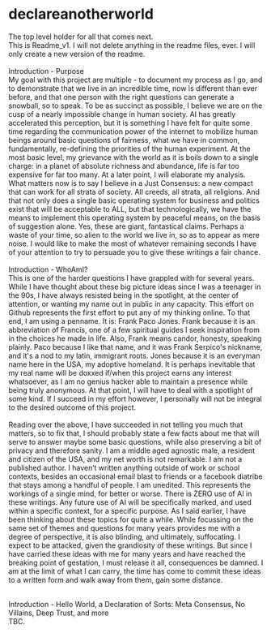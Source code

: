 # declareanotherworld
The top level holder for all that comes next.
<br>This is Readme_v1. I will not delete anything in the readme files, ever. I will only create a new version of the readme. 
<br>
<br>Introduction - Purpose
<br>My goal with this project are multiple - to document my process as I go, and to demonstrate that we live in an incredible time, now is different than ever before, and that one person with the right questions can generate a snowball, so to speak. 
To be as succinct as possible, I believe we are on the cusp of a nearly impossible change in human society. AI has greatly accelerated this perception, but it is something I have felt for quite some time regarding the communication power of the internet to mobilize human beings around basic questions of fairness, what we have in common, fundamentally, re-defining the priorities of the human experiment. At the most basic level, my grievance with the world as it is boils down to a single charge: in a planet of absolute richness and abundance, life is far too expensive for far too many. At a later point, I will elaborate my analysis. What matters now is to say I believe in a Just Consensus: a new compact that can work for all strata of society. All creeds, all strata, all religions. And that not only does a single basic operating system for business and politics exist that will be acceptable to ALL, but that technologically, we have the means to implement this operating system by peaceful means, on the basis of suggestion alone. Yes, these are giant, fantastical claims. Perhaps a waste of your time, so alien to the world we live in, so as to appear as mere noise. I would like to make the most of whatever remaining seconds I have of your attention to try to persuade you to give these writings a fair chance.
<br>
<br>Introduction - WhoAmI?
<br>This is one of the harder questions I have grappled with for several years. While I have thought about these big picture ideas since I was a teenager in the 90s, I have always resisted being in the spotlight, at the center of attention, or wanting my name out in public in any capacity. This effort on Github represents the first effort to put any of my thinking online. To that end, I am using a penname. It is: Frank Paco Jones. Frank because it is an abbreviation of Francis, one of a few spiritual guides I seek inspiration from in the choices he made in life. Also, Frank means candor, honesty, speaking plainly. Paco because I like that name, and it was Frank Serpico's nickname, and it's a nod to my latin, immigrant roots. Jones because it is an everyman name here in the USA, my adoptive homeland. It is perhaps inevitable that my real name will be doxxed if/when this project earns any interest whatsoever, as I am no genius hacker able to maintain a presence while being truly anonymous. At that point, I will have to deal with a spotlight of some kind. If I succeed in my effort however, I personally will not be integral to the desired outcome of this project.
<br>
<br>Reading over the above, I have succeeded in not telling you much that matters, so to fix that, I should probably state a few facts about me that will serve to answer maybe some basic questions, while also preserving a bit of privacy and therefore sanity. I am a middle aged agnostic male, a resident and citizen of the USA, and my net worth is not remarkable. I am not a published author. I haven’t written anything outside of work or school contexts, besides an occasional email blast to friends or a facebook diatribe that stays among a handful of people.
I am unedited. This represents the workings of a single mind, for better or worse. There is ZERO use of AI in these writings. Any future use of AI will be specifically marked, and used within a specific context, for a specific purpose. As I said earlier, I have been thinking about these topics for quite a while. While focussing on the same set of themes and questions for many years provides me with a degree of perspective, it is also blinding, and ultimately, suffocating. I expect to be attacked, given the grandiosity of these writings. But since I have carried these ideas with me for many years and have reached the breaking point of gestation, I must release it all, consequences be damned. I am at the limit of what I can carry, the time has come to commit these ideas to a written form and walk away from them, gain some distance.

<br>Introduction - Hello World, a Declaration of Sorts: Meta Consensus, No Villains, Deep Trust, and more
<br>TBC.
 
